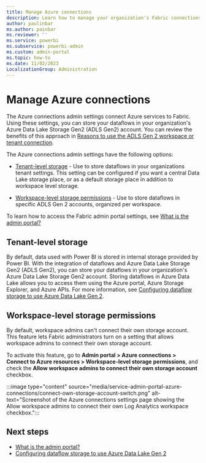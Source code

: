 ```yaml
---
title: Manage Azure connections
description: Learn how to manage your organization's Fabric connections to Azure services.
author: paulinbar
ms.author: painbar
ms.reviewer: ''
ms.service: powerbi
ms.subservice: powerbi-admin
ms.custom: admin-portal
ms.topic: how-to
ms.date: 11/02/2023
LocalizationGroup: Administration
---
```


# Manage Azure connections

The Azure connections admin settings connect Azure services to Fabric. Using these settings, you can store your dataflows in your organization's Azure Data Lake Storage Gen2 (ADLS Gen2) account. You can review the benefits of this approach in [Reasons to use the ADLS Gen 2 workspace or tenant connection](/power-bi/transform-model/dataflows/dataflows-azure-data-lake-storage-integration#reasons-to-use-the-adls-gen-2-workspace-or-tenant-connection).

The Azure connections admin settings have the following options:

* [Tenant-level storage](#tenant-level-storage) - Use to store dataflows in your organizations tenant settings. This setting can be configured if you want a central Data Lake storage place, or as a default storage place in addition to workspace level storage.

* [Workspace-level storage permissions](#workspace-level-storage-permissions) - Use to store dataflows in specific ADLS Gen 2 accounts, organized per workspace.

To learn how to access the Fabric admin portal settings, see [What is the admin portal?](admin-center.md)

## Tenant-level storage

By default, data used with Power BI is stored in internal storage provided by Power BI. With the integration of dataflows and Azure Data Lake Storage Gen2 (ADLS Gen2), you can store your dataflows in your organization's Azure Data Lake Storage Gen2 account. Storing dataflows in Azure Data Lake allows you to access them using the Azure portal, Azure Storage Explorer, and Azure APIs. For more information, see [Configuring dataflow storage to use Azure Data Lake Gen 2](/power-bi/transform-model/dataflows/dataflows-azure-data-lake-storage-integration).

## Workspace-level storage permissions

By default, workspace admins can't connect their own storage account. This feature lets Fabric administrators turn on a setting that allows workspace admins to connect their own storage account.

To activate this feature, go to **Admin portal > Azure connections > Connect to Azure resources > Workspace-level storage permissions**, and check the **Allow workspace admins to connect their own storage account** checkbox.

  :::image type="content" source="media/service-admin-portal-azure-connections/connect-own-storage-account-switch.png" alt-text="Screenshot of the Azure connections settings page showing the Allow workspace admins to connect their own Log Analytics workspace checkbox.":::

## Next steps

- [What is the admin portal?](admin-center.md)
- [Configuring dataflow storage to use Azure Data Lake Gen 2](/power-bi/transform-model/dataflows/dataflows-azure-data-lake-storage-integration)
